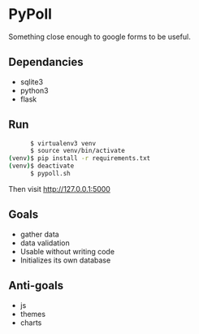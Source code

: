 # PyPoll

Something close enough to google forms to be useful.

## Dependancies

- sqlite3
- python3
- flask

## Run

```sh
      $ virtualenv3 venv
      $ source venv/bin/activate
(venv)$ pip install -r requirements.txt
(venv)$ deactivate
      $ pypoll.sh
```
Then visit http://127.0.0.1:5000


## Goals

- gather data
- data validation
- Usable without writing code
- Initializes its own database

## Anti-goals

- js
- themes
- charts
